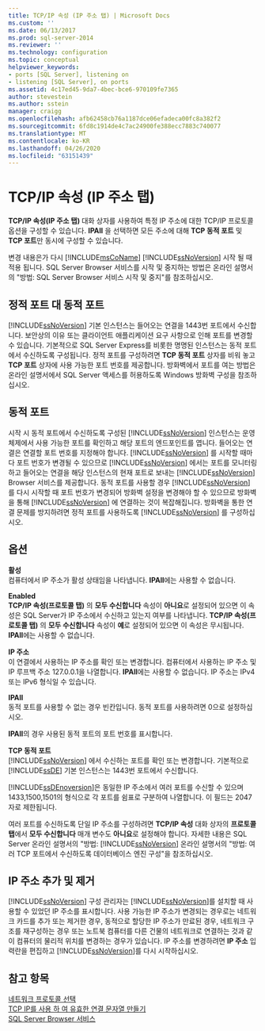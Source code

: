 ```yaml
---
title: TCP/IP 속성 (IP 주소 탭) | Microsoft Docs
ms.custom: ''
ms.date: 06/13/2017
ms.prod: sql-server-2014
ms.reviewer: ''
ms.technology: configuration
ms.topic: conceptual
helpviewer_keywords:
- ports [SQL Server], listening on
- listening [SQL Server], on ports
ms.assetid: 4c17ed45-9da7-4bec-bce6-970109fe7365
author: stevestein
ms.author: sstein
manager: craigg
ms.openlocfilehash: afb62458cb76a1187dce06efadeca00fc8a382f2
ms.sourcegitcommit: 6fd8c1914de4c7ac24900fe388ecc7883c740077
ms.translationtype: MT
ms.contentlocale: ko-KR
ms.lasthandoff: 04/26/2020
ms.locfileid: "63151439"
---
```

# <a name="tcp-ip-properties-ip-addresses-tab"></a>TCP/IP 속성 (IP 주소 탭)
  **TCP/IP 속성(IP 주소 탭)** 대화 상자를 사용하여 특정 IP 주소에 대한 TCP/IP 프로토콜 옵션을 구성할 수 있습니다. **IPAll** 을 선택하면 모든 주소에 대해 **TCP 동적 포트** 및 **TCP 포트**만 동시에 구성할 수 있습니다.  
  
 변경 내용은가 다시 [!INCLUDE[msCoName](../../includes/msconame-md.md)] [!INCLUDE[ssNoVersion](../../includes/ssnoversion-md.md)] 시작 될 때 적용 됩니다. SQL Server Browser 서비스를 시작 및 중지하는 방법은 온라인 설명서의 "방법: SQL Server Browser 서비스 시작 및 중지"를 참조하십시오.  
  
## <a name="static-vs-dynamic-ports"></a>정적 포트 대 동적 포트  
 [!INCLUDE[ssNoVersion](../../includes/ssnoversion-md.md)] 기본 인스턴스는 들어오는 연결을 1443번 포트에서 수신합니다. 보안상의 이유 또는 클라이언트 애플리케이션 요구 사항으로 인해 포트를 변경할 수 있습니다. 기본적으로 SQL Server Express를 비롯한 명명된 인스턴스는 동적 포트에서 수신하도록 구성됩니다. 정적 포트를 구성하려면 **TCP 동적 포트** 상자를 비워 놓고 **TCP 포트** 상자에 사용 가능한 포트 번호를 제공합니다. 방화벽에서 포트를 여는 방법은 온라인 설명서에서 SQL Server 액세스를 허용하도록 Windows 방화벽 구성을 참조하십시오.  
  
## <a name="dynamic-ports"></a>동적 포트  
 시작 시 동적 포트에서 수신하도록 구성된 [!INCLUDE[ssNoVersion](../../includes/ssnoversion-md.md)] 인스턴스는 운영 체제에서 사용 가능한 포트를 확인하고 해당 포트의 엔드포인트를 엽니다. 들어오는 연결은 연결할 포트 번호를 지정해야 합니다. [!INCLUDE[ssNoVersion](../../includes/ssnoversion-md.md)] 를 시작할 때마다 포트 번호가 변경될 수 있으므로 [!INCLUDE[ssNoVersion](../../includes/ssnoversion-md.md)] 에서는 포트를 모니터링하고 들어오는 연결을 해당 인스턴스의 현재 포트로 보내는 [!INCLUDE[ssNoVersion](../../includes/ssnoversion-md.md)] Browser 서비스를 제공합니다. 동적 포트를 사용할 경우 [!INCLUDE[ssNoVersion](../../includes/ssnoversion-md.md)] 를 다시 시작할 때 포트 번호가 변경되어 방화벽 설정을 변경해야 할 수 있으므로 방화벽을 통해 [!INCLUDE[ssNoVersion](../../includes/ssnoversion-md.md)] 에 연결하는 것이 복잡해집니다. 방화벽을 통한 연결 문제를 방지하려면 정적 포트를 사용하도록 [!INCLUDE[ssNoVersion](../../includes/ssnoversion-md.md)] 를 구성하십시오.  
  
## <a name="options"></a>옵션  
 **활성**  
 컴퓨터에서 IP 주소가 활성 상태임을 나타냅니다. **IPAll**에는 사용할 수 없습니다.  
  
 **Enabled**  
 **TCP/IP 속성(프로토콜 탭)** 의 **모두 수신합니다** 속성이 **아니요**로 설정되어 있으면 이 속성은 SQL Server가 IP 주소에서 수신하고 있는지 여부를 나타냅니다. **TCP/IP 속성(프로토콜 탭)** 의 **모두 수신합니다** 속성이 **예**로 설정되어 있으면 이 속성은 무시됩니다. **IPAll**에는 사용할 수 없습니다.  
  
 **IP 주소**  
 이 연결에서 사용하는 IP 주소를 확인 또는 변경합니다. 컴퓨터에서 사용하는 IP 주소 및 IP 루프백 주소 127.0.0.1을 나열합니다. **IPAll**에는 사용할 수 없습니다. IP 주소는 IPv4 또는 IPv6 형식일 수 있습니다.  
  
 **IPAll**  
 동적 포트를 사용할 수 없는 경우 빈칸입니다. 동적 포트를 사용하려면 0으로 설정하십시오.  
  
 **IPAll**의 경우 사용된 동적 포트의 포트 번호를 표시합니다.  
  
 **TCP 동적 포트**  
 [!INCLUDE[ssNoVersion](../../includes/ssnoversion-md.md)] 에서 수신하는 포트를 확인 또는 변경합니다. 기본적으로 [!INCLUDE[ssDE](../../includes/ssde-md.md)] 기본 인스턴스는 1443번 포트에서 수신합니다.  
  
 [!INCLUDE[ssDEnoversion](../../includes/ssdenoversion-md.md)]은 동일한 IP 주소에서 여러 포트를 수신할 수 있으며 1433,1500,1501의 형식으로 각 포트를 쉼표로 구분하여 나열합니다. 이 필드는 2047자로 제한됩니다.  
  
 여러 포트를 수신하도록 단일 IP 주소를 구성하려면 **TCP/IP 속성** 대화 상자의 **프로토콜 탭**에서 **모두 수신합니다** 매개 변수도 **아니요**로 설정해야 합니다. 자세한 내용은 SQL Server 온라인 설명서의 "방법: [!INCLUDE[ssNoVersion](../../includes/ssnoversion-md.md)] 온라인 설명서의 "방법: 여러 TCP 포트에서 수신하도록 데이터베이스 엔진 구성"을 참조하십시오.  
  
## <a name="adding-or-removing-ip-addresses"></a>IP 주소 추가 및 제거  
 [!INCLUDE[ssNoVersion](../../includes/ssnoversion-md.md)] 구성 관리자는 [!INCLUDE[ssNoVersion](../../includes/ssnoversion-md.md)]를 설치할 때 사용할 수 있었던 IP 주소를 표시합니다. 사용 가능한 IP 주소가 변경되는 경우로는 네트워크 카드를 추가 또는 제거한 경우, 동적으로 할당한 IP 주소가 만료된 경우, 네트워크 구조를 재구성하는 경우 또는 노트북 컴퓨터를 다른 건물의 네트워크로 연결하는 것과 같이 컴퓨터의 물리적 위치를 변경하는 경우가 있습니다. IP 주소를 변경하려면 **IP 주소** 입력란을 편집하고 [!INCLUDE[ssNoVersion](../../includes/ssnoversion-md.md)]를 다시 시작하십시오.  
  
## <a name="see-also"></a>참고 항목  
 [네트워크 프로토콜 선택](../../../2014/tools/configuration-manager/choosing-a-network-protocol.md)   
 [TCP IP를 사용 하 여 유효한 연결 문자열 만들기](../../../2014/tools/configuration-manager/creating-a-valid-connection-string-using-tcp-ip.md)   
 [SQL Server Browser 서비스](../../../2014/tools/configuration-manager/sql-server-browser-service.md)  
  
  
